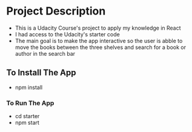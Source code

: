 # <My-Reads-Project>

# Project Description

- This is a Udacity Course's project to apply my knowledge in React
- I had access to the Udacity's starter code
- The main goal is to make the app interactive so the user is abble to move the books between the three shelves and search for a book or author in the search bar

## To Install The App

- npm install

### To Run The App

- cd starter
- npm start
